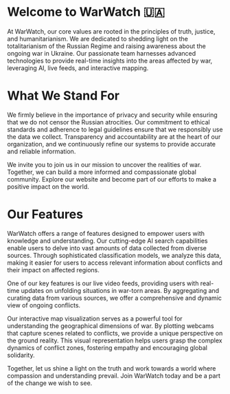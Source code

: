 # Welcome to WarWatch 🇺🇦

At WarWatch, our core values are rooted in the principles of truth, justice, and humanitarianism.
We are dedicated to shedding light on the totalitarianism of the Russian Regime and raising awareness about the ongoing war in Ukraine.
Our passionate team harnesses advanced technologies to provide real-time insights into the areas affected by war, leveraging AI, live feeds, and interactive mapping.

# What We Stand For

We firmly believe in the importance of privacy and security while ensuring that we do not censor the Russian atrocities.
Our commitment to ethical standards and adherence to legal guidelines ensure that we responsibly use the data we collect.
Transparency and accountability are at the heart of our organization, and we continuously refine our systems to provide accurate and reliable information.

We invite you to join us in our mission to uncover the realities of war.
Together, we can build a more informed and compassionate global community.
Explore our website and become part of our efforts to make a positive impact on the world.

# Our Features

WarWatch offers a range of features designed to empower users with knowledge and understanding.
Our cutting-edge AI search capabilities enable users to delve into vast amounts of data collected from diverse sources.
Through sophisticated classification models, we analyze this data, making it easier for users to access relevant information about conflicts and their impact on affected regions.

One of our key features is our live video feeds, providing users with real-time updates on unfolding situations in war-torn areas.
By aggregating and curating data from various sources, we offer a comprehensive and dynamic view of ongoing conflicts.

Our interactive map visualization serves as a powerful tool for understanding the geographical dimensions of war.
By plotting webcams that capture scenes related to conflicts, we provide a unique perspective on the ground reality.
This visual representation helps users grasp the complex dynamics of conflict zones, fostering empathy and encouraging global solidarity.

Together, let us shine a light on the truth and work towards a world where compassion and understanding prevail.
Join WarWatch today and be a part of the change we wish to see.
